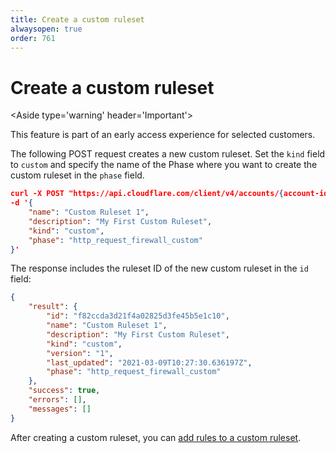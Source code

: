 ```yaml
---
title: Create a custom ruleset
alwaysopen: true
order: 761
---
```


# Create a custom ruleset

<Aside type='warning' header='Important'>

This feature is part of an early access experience for selected customers.

</Aside>

The following POST request creates a new custom ruleset. Set the `kind` field to `custom` and specify the name of the Phase where you want to create the custom ruleset in the `phase` field.

```json
curl -X POST "https://api.cloudflare.com/client/v4/accounts/{account-id}/rulesets" \
-d '{
    "name": "Custom Ruleset 1",
    "description": "My First Custom Ruleset",
    "kind": "custom",
    "phase": "http_request_firewall_custom"
}'
```

The response includes the ruleset ID of the new custom ruleset in the `id` field:

```json
{
    "result": {
        "id": "f82ccda3d21f4a02825d3fe45b5e1c10",
        "name": "Custom Ruleset 1",
        "description": "My First Custom Ruleset",
        "kind": "custom",
        "version": "1",
        "last_updated": "2021-03-09T10:27:30.636197Z",
        "phase": "http_request_firewall_custom"
    },
    "success": true,
    "errors": [],
    "messages": []
}
```

After creating a custom ruleset, you can [add rules to a custom ruleset](/cf-rulesets/custom-rulesets/add-rules-ruleset/).